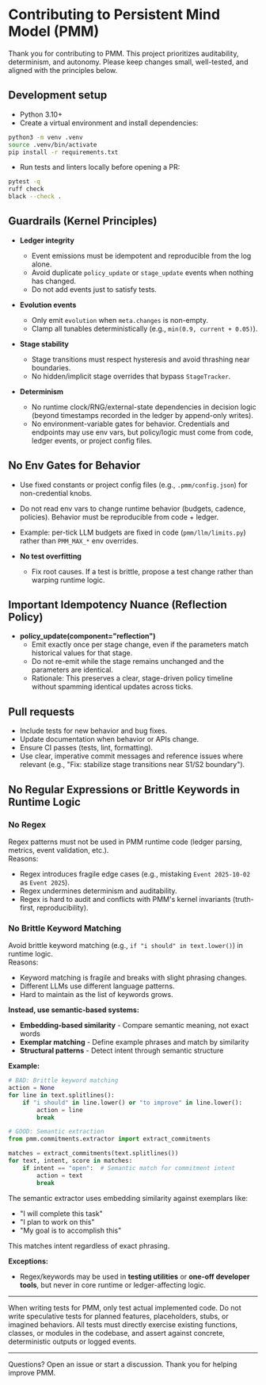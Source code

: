 # Contributing to Persistent Mind Model (PMM)

Thank you for contributing to PMM. This project prioritizes auditability, determinism, and autonomy. Please keep changes small, well-tested, and aligned with the principles below.

## Development setup

- Python 3.10+
- Create a virtual environment and install dependencies:

```bash
python3 -m venv .venv
source .venv/bin/activate
pip install -r requirements.txt
```

- Run tests and linters locally before opening a PR:

```bash
pytest -q
ruff check
black --check .
```

## Guardrails (Kernel Principles)

- __Ledger integrity__
  - Event emissions must be idempotent and reproducible from the log alone.
  - Avoid duplicate `policy_update` or `stage_update` events when nothing has changed.
  - Do not add events just to satisfy tests.

- __Evolution events__
  - Only emit `evolution` when `meta.changes` is non-empty.
  - Clamp all tunables deterministically (e.g., `min(0.9, current + 0.05)`).

- __Stage stability__
  - Stage transitions must respect hysteresis and avoid thrashing near boundaries.
  - No hidden/implicit stage overrides that bypass `StageTracker`.

- __Determinism__
  - No runtime clock/RNG/external-state dependencies in decision logic (beyond timestamps recorded in the ledger by append-only writes).
  - No environment-variable gates for behavior. Credentials and endpoints may use env vars, but policy/logic must come from code, ledger events, or project config files.

## No Env Gates for Behavior

- Use fixed constants or project config files (e.g., `.pmm/config.json`) for non-credential knobs.
- Do not read env vars to change runtime behavior (budgets, cadence, policies). Behavior must be reproducible from code + ledger.
- Example: per-tick LLM budgets are fixed in code (`pmm/llm/limits.py`) rather than `PMM_MAX_*` env overrides.

- __No test overfitting__
  - Fix root causes. If a test is brittle, propose a test change rather than warping runtime logic.

## Important Idempotency Nuance (Reflection Policy)

- __policy_update(component="reflection")__
  - Emit exactly once per stage change, even if the parameters match historical values for that stage.
  - Do not re-emit while the stage remains unchanged and the parameters are identical.
  - Rationale: This preserves a clear, stage-driven policy timeline without spamming identical updates across ticks.

## Pull requests

- Include tests for new behavior and bug fixes.
- Update documentation when behavior or APIs change.
- Ensure CI passes (tests, lint, formatting).
- Use clear, imperative commit messages and reference issues where relevant (e.g., "Fix: stabilize stage transitions near S1/S2 boundary").

## No Regular Expressions or Brittle Keywords in Runtime Logic

### No Regex
Regex patterns must not be used in PMM runtime code (ledger parsing, metrics, event validation, etc.).  
Reasons:
- Regex introduces fragile edge cases (e.g., mistaking `Event 2025-10-02` as `Event 2025`).
- Regex undermines determinism and auditability.
- Regex is hard to audit and conflicts with PMM's kernel invariants (truth-first, reproducibility).

### No Brittle Keyword Matching
Avoid brittle keyword matching (e.g., `if "i should" in text.lower()`) in runtime logic.  
Reasons:
- Keyword matching is fragile and breaks with slight phrasing changes.
- Different LLMs use different language patterns.
- Hard to maintain as the list of keywords grows.

**Instead, use semantic-based systems:**
- **Embedding-based similarity** - Compare semantic meaning, not exact words
- **Exemplar matching** - Define example phrases and match by similarity
- **Structural patterns** - Detect intent through semantic structure

**Example:**
```python
# BAD: Brittle keyword matching
action = None
for line in text.splitlines():
    if "i should" in line.lower() or "to improve" in line.lower():
        action = line
        break

# GOOD: Semantic extraction
from pmm.commitments.extractor import extract_commitments

matches = extract_commitments(text.splitlines())
for text, intent, score in matches:
    if intent == "open":  # Semantic match for commitment intent
        action = text
        break
```

The semantic extractor uses embedding similarity against exemplars like:
- "I will complete this task"
- "I plan to work on this"
- "My goal is to accomplish this"

This matches intent regardless of exact phrasing.

**Exceptions:**
- Regex/keywords may be used in **testing utilities** or **one-off developer tools**, but never in core runtime or ledger-affecting logic.

---

When writing tests for PMM, only test actual implemented code. Do not write speculative tests for planned features, placeholders, stubs, or imagined behaviors. All tests must directly exercise existing functions, classes, or modules in the codebase, and assert against concrete, deterministic outputs or logged events.

---

Questions? Open an issue or start a discussion. Thank you for helping improve PMM.

